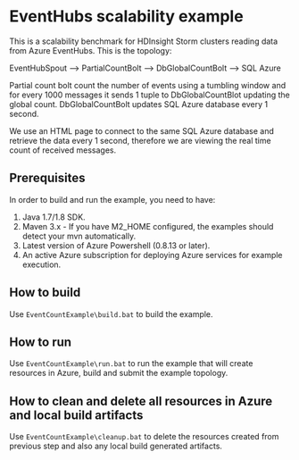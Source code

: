 # EventHubs scalability example
This is a scalability benchmark for HDInsight Storm clusters reading data from Azure EventHubs. This is the topology:

EventHubSpout --> PartialCountBolt --> DbGlobalCountBolt --> SQL Azure

Partial count bolt count the number of events using a tumbling window and for every 1000 messages it sends 1 tuple to DbGlobalCountBlot updating the global count. DbGlobalCountBolt updates SQL Azure database every 1 second.

We use an HTML page to connect to the same SQL Azure database and retrieve the data every 1 second, therefore we are viewing the real time count of received messages.

## Prerequisites
In order to build and run the example, you need to have:
1. Java 1.7/1.8 SDK.
2. Maven 3.x - If you have M2_HOME configured, the examples should detect your mvn automatically.
3. Latest version of Azure Powershell (0.8.13 or later).
4. An active Azure subscription for deploying Azure services for example execution.
  
## How to build
Use ```EventCountExample\build.bat``` to build the example.

## How to run
Use ```EventCountExample\run.bat``` to run the example that will create resources in Azure, build and submit the example topology.

## How to clean and delete all resources in Azure and local build artifacts ###
Use ```EventCountExample\cleanup.bat``` to delete the resources created from previous step and also any local build generated artifacts.